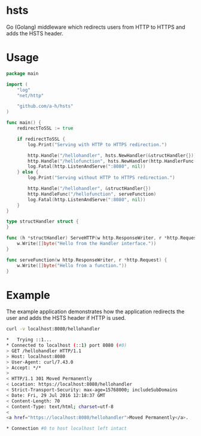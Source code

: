 # hsts
Go (Golang) middleware which redirects users from HTTP to HTTPS and adds 
the HSTS header.

# Usage

```go
package main

import (
	"log"
	"net/http"

	"github.com/a-h/hsts"
)

func main() {
	redirectToSSL := true

	if redirectToSSL {
		log.Print("Serving with HTTP to HTTPS redirection.")

		http.Handle("/hellohandler", hsts.NewHandler(&structHandler{}))
		http.Handle("/hellofunction", hsts.NewHandler(http.HandlerFunc(serveFunction)))
		log.Fatal(http.ListenAndServe(":8080", nil))
	} else {
		log.Print("Serving without HTTP to HTTPS redirection.")

		http.Handle("/hellohandler", &structHandler{})
		http.HandleFunc("/hellofunction", serveFunction)
		log.Fatal(http.ListenAndServe(":8080", nil))
	}
}

type structHandler struct {
}

func (h *structHandler) ServeHTTP(w http.ResponseWriter, r *http.Request) {
	w.Write([]byte("Hello from the Handler interface."))
}

func serveFunction(w http.ResponseWriter, r *http.Request) {
	w.Write([]byte("Hello from a function."))
}
```

# Example
The example application demonstrates how the application redirects the user and adds the HSTS header if HTTP is used.

```bash
curl -v localhost:8080/hellohandler
```

```bash
*   Trying ::1...
* Connected to localhost (::1) port 8080 (#0)
> GET /hellohandler HTTP/1.1
> Host: localhost:8080
> User-Agent: curl/7.43.0
> Accept: */*
>
< HTTP/1.1 301 Moved Permanently
< Location: https://localhost:8080/hellohandler
< Strict-Transport-Security: max-age=15768000; includeSubDomains
< Date: Fri, 29 Jul 2016 12:18:37 GMT
< Content-Length: 70
< Content-Type: text/html; charset=utf-8
<
<a href="https://localhost:8080/hellohandler">Moved Permanently</a>.

* Connection #0 to host localhost left intact
```
